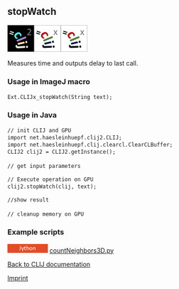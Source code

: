 ## stopWatch
![Image](images/mini_clij2_logo.png)![Image](images/mini_clijx_logo.png)![Image](images/mini_clijx_logo.png)

Measures time and outputs delay to last call.

### Usage in ImageJ macro
```
Ext.CLIJx_stopWatch(String text);
```


### Usage in Java
```
// init CLIJ and GPU
import net.haesleinhuepf.clij2.CLIJ;
import net.haesleinhuepf.clij.clearcl.ClearCLBuffer;
CLIJ2 clij2 = CLIJ2.getInstance();

// get input parameters
```

```
// Execute operation on GPU
clij2.stopWatch(clij, text);
```

```
//show result

// cleanup memory on GPU
```




### Example scripts
<a href="https://github.com/clij/clij-advanced-filters/blob/master/src/main/jython/"><img src="images/language_jython.png" height="20"/></a> [countNeighbors3D.py](https://github.com/clij/clij-advanced-filters/blob/master/src/main/jython/countNeighbors3D.py)  


[Back to CLIJ documentation](https://clij.github.io/)

[Imprint](https://clij.github.io/imprint)
